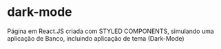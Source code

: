# dark-mode
Página em React.JS criada com STYLED COMPONENTS, simulando uma aplicação de Banco, incluindo aplicação de tema (Dark-Mode)
